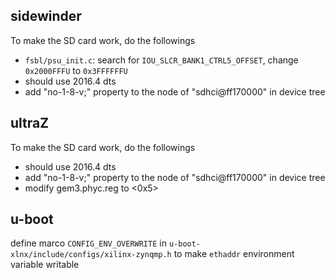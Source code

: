
## sidewinder

To make the SD card work, do the followings
* `fsbl/psu_init.c`: search for `IOU_SLCR_BANK1_CTRL5_OFFSET`, change `0x2000FFFU` to `0x3FFFFFFU`
* should use 2016.4 dts
* add "no-1-8-v;" property to the node of "sdhci@ff170000" in device tree

## ultraZ

To make the SD card work, do the followings
* should use 2016.4 dts
* add "no-1-8-v;" property to the node of "sdhci@ff170000" in device tree
* modify gem3.phyc.reg to <0x5>

## u-boot

define marco `CONFIG_ENV_OVERWRITE` in `u-boot-xlnx/include/configs/xilinx-zynqmp.h` to make `ethaddr` environment variable writable
